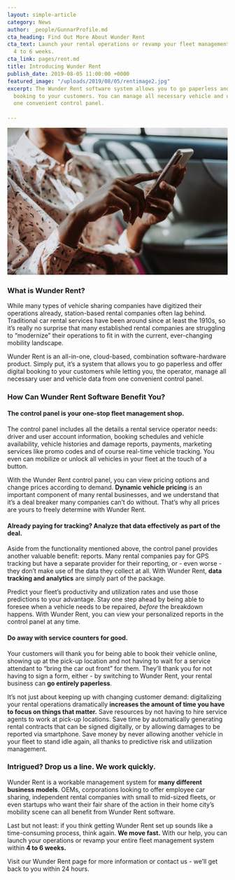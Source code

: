 ```yaml
---
layout: simple-article
category: News
author: _people/GunnarProfile.md
cta_heading: Find Out More About Wunder Rent
cta_text: Launch your rental operations or revamp your fleet management system within
  4 to 6 weeks.
cta_link: pages/rent.md
title: Introducing Wunder Rent
publish_date: 2019-08-05 11:00:00 +0000
featured_image: "/uploads/2019/08/05/rentimage2.jpg"
excerpt: The Wunder Rent software system allows you to go paperless and offer digital
  booking to your customers. You can manage all necessary vehicle and user data from
  one convenient control panel.

---
```

![](/uploads/2019/08/05/rentimage1-1.jpg)

### What is Wunder Rent?

While many types of vehicle sharing companies have digitized their operations already, station-based rental companies often lag behind. Traditional car rental services have been around since at least the 1910s, so it’s really no surprise that many established rental companies are struggling to “modernize” their operations to fit in with the current, ever-changing mobility landscape.

Wunder Rent is an all-in-one, cloud-based, combination software-hardware product. Simply put, it’s a system that allows you to go paperless and offer digital booking to your customers while letting you, the operator, manage all necessary user and vehicle data from one convenient control panel.

### How Can Wunder Rent Software Benefit You?

#### The control panel is your one-stop fleet management shop.

The control panel includes all the details a rental service operator needs: driver and user account information, booking schedules and vehicle availability, vehicle histories and damage reports, payments, marketing services like promo codes and of course real-time vehicle tracking. You even can mobilize or unlock all vehicles in your fleet at the touch of a button.

With the Wunder Rent control panel, you can view pricing options and change prices according to demand. **Dynamic vehicle pricing** is an important component of many rental businesses, and we understand that it’s a deal breaker many companies can’t do without. That’s why all prices are yours to freely determine with Wunder Rent.

#### Already paying for tracking? Analyze that data effectively as part of the deal.

Aside from the functionality mentioned above, the control panel provides another valuable benefit: reports. Many rental companies pay for GPS tracking but have a separate provider for their reporting, or - even worse - they don’t make use of the data they collect at all. With Wunder Rent, **data tracking and analytics** are simply part of the package.

Predict your fleet’s productivity and utilization rates and use those predictions to your advantage. Stay one step ahead by being able to foresee when a vehicle needs to be repaired, _before_ the breakdown happens. With Wunder Rent, you can view your personalized reports in the control panel at any time.

#### Do away with service counters for good.

Your customers will thank you for being able to book their vehicle online, showing up at the pick-up location and not having to wait for a service attendant to “bring the car out front” for them. They’ll thank you for not having to sign a form, either - by switching to Wunder Rent, your rental business can **go entirely paperless**.

It’s not just about keeping up with changing customer demand: digitalizing your rental operations dramatically **increases the amount of time you have to focus on things that matter.** Save resources by not having to hire service agents to work at pick-up locations. Save time by automatically generating rental contracts that can be signed digitally, or by allowing damages to be reported via smartphone. Save money by never allowing another vehicle in your fleet to stand idle again, all thanks to predictive risk and utilization management.

### Intrigued? Drop us a line. We work quickly.

Wunder Rent is a workable management system for **many different business models**. OEMs, corporations looking to offer employee car sharing, independent rental companies with small to mid-sized fleets, or even startups who want their fair share of the action in their home city’s mobility scene can all benefit from Wunder Rent software.

Last but not least: if you think getting Wunder Rent set up sounds like a time-consuming process, think again. **We move fast.** With our help, you can launch your operations or revamp your entire fleet management system within **4 to 6 weeks.**

Visit our Wunder Rent page for more information or contact us - we’ll get back to you within 24 hours.